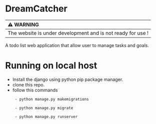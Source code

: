 # DreamCatcher
| :warning: WARNING                                           |
|:------------------------------------------------------------|
| The website is under development and is not ready for use ! |

A todo list web application that allow user to manage tasks and goals.

# Running on local host
- Install the django using python pip package manager.
- clone this repo.
- follow this commands
     ```
      - python manage.py makemigrations
     ```
     ```
      - python manage.py migrate
     ```
     ```
      - python manage.py runserver
     ```

